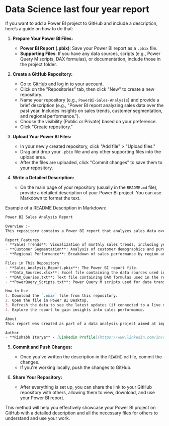 # Data Science last four year report
If you want to add a Power BI project to GitHub and include a description, here’s a guide on how to do that:

1. **Prepare Your Power BI Files:**
   - **Power BI Report (.pbix)**: Save your Power BI report as a `.pbix` file.
   - **Supporting Files**: If you have any data sources, scripts (e.g., Power Query M scripts, DAX formulas), or documentation, include those in the project folder.

2. **Create a GitHub Repository:**
   - Go to [GitHub](https://github.com/) and log in to your account.
   - Click on the "Repositories" tab, then click "New" to create a new repository.
   - Name your repository (e.g., `PowerBI-Sales-Analysis`) and provide a brief description (e.g., "Power BI report analyzing sales data over the past year. Includes insights on sales trends, customer segmentation, and regional performance.").
   - Choose the visibility (Public or Private) based on your preference.
   - Click "Create repository."

3. **Upload Your Power BI Files:**
   - In your newly created repository, click "Add file" > "Upload files."
   - Drag and drop your `.pbix` file and any other supporting files into the upload area.
   - After the files are uploaded, click "Commit changes" to save them to your repository.

4. **Write a Detailed Description:**
   - On the main page of your repository (usually in the `README.md` file), provide a detailed description of your Power BI project. You can use Markdown to format the text.

Example of a README Description in Markdown:

```markdown
Power BI Sales Analysis Report

Overview :-
This repository contains a Power BI report that analyzes sales data over the past year. The report provides insights into sales trends, customer segmentation, and regional performance, helping stakeholders make data-driven decisions.

Report Features
- **Sales Trends**: Visualization of monthly sales trends, including year-over-year comparisons.
- **Customer Segmentation**: Analysis of customer demographics and purchasing behavior.
- **Regional Performance**: Breakdown of sales performance by region and sales representative.

Files in This Repository
- **Sales_Analysis_Report.pbix**: The Power BI report file.
- **Data_Sources.xlsx**: Excel file containing the data sources used in the report (if applicable).
- **DAX_Queries.txt**: Text file containing DAX formulas used in the report.
- **PowerQuery_Scripts.txt**: Power Query M scripts used for data transformation.

How to Use
1. Download the `.pbix` file from this repository.
2. Open the file in Power BI Desktop.
3. Refresh the data to see the latest updates (if connected to a live data source).
4. Explore the report to gain insights into sales performance.

About
This report was created as part of a data analysis project aimed at improving sales strategy and understanding customer behavior. The data was sourced from our internal sales database, and the report was designed to be easily customizable for future use.

Author
- **Rishabh Itorya** - [LinkedIn Profile](https://www.linkedin.com/in/rishabhitorya)
```

5. **Commit and Push Changes:**
   - Once you’ve written the description in the `README.md` file, commit the changes.
   - If you're working locally, push the changes to GitHub.

6. **Share Your Repository:**
   - After everything is set up, you can share the link to your GitHub repository with others, allowing them to view, download, and use your Power BI report.

This method will help you effectively showcase your Power BI project on GitHub with a detailed description and all the necessary files for others to understand and use your work.
